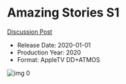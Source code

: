 # Amazing Stories S1

[Discussion Post](https://www.avsforum.com/threads/bass-eq-for-filtered-movies.2995212/post-59337898)

* Release Date: 2020-01-01
* Production Year: 2020
* Format: AppleTV DD+ATMOS

![img 0](https://i.imgur.com/Yq5eKBp.jpg)

